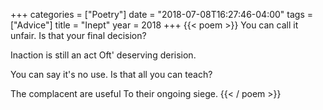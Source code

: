+++
categories = ["Poetry"]
date = "2018-07-08T16:27:46-04:00"
tags = ["Advice"]
title = "Inept"
year = 2018
+++
{{< poem >}}
You can call it unfair.
Is that your final decision?

Inaction is still an act
Oft' deserving derision.

You can say it's no use.
Is that all you can teach?

The complacent are useful
To their ongoing siege.
{{< / poem >}}